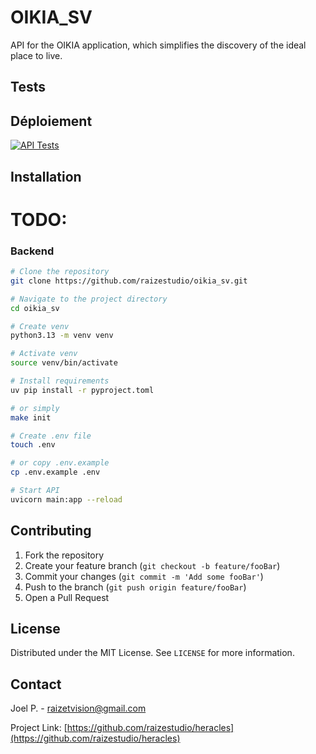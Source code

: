 # **OIKIA_SV**

API for the OIKIA application, which simplifies the discovery of the ideal place to live.

## Tests


## Déploiement

[![API Tests](https://github.com/raizestudio/oikia_sv/actions/workflows/api_tests.yml/badge.svg)](https://github.com/raizestudio/oikia_sv/actions/workflows/api_tests.yml)

## Installation

# TODO:

### Backend

```bash
# Clone the repository
git clone https://github.com/raizestudio/oikia_sv.git

# Navigate to the project directory
cd oikia_sv

# Create venv
python3.13 -m venv venv

# Activate venv
source venv/bin/activate

# Install requirements
uv pip install -r pyproject.toml

# or simply 
make init

# Create .env file
touch .env

# or copy .env.example
cp .env.example .env

# Start API
uvicorn main:app --reload

```	

## Contributing

1. Fork the repository
2. Create your feature branch (`git checkout -b feature/fooBar`)
3. Commit your changes (`git commit -m 'Add some fooBar'`)
4. Push to the branch (`git push origin feature/fooBar`)
5. Open a Pull Request

## License

Distributed under the MIT License. See `LICENSE` for more information.

## Contact

Joel P. - [raizetvision@gmail.com](mailto:raizetvision@gmail.com)

Project Link: [https://github.com/raizestudio/heracles](https://github.com/raizestudio/heracles)